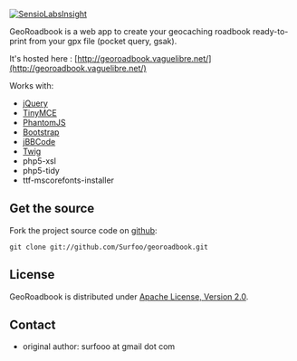 [![SensioLabsInsight](https://insight.sensiolabs.com/projects/80fa5b35-6411-463d-9378-d23c7febdfc0/big.png)](https://insight.sensiolabs.com/projects/80fa5b35-6411-463d-9378-d23c7febdfc0)

GeoRoadbook is a web app to create your geocaching roadbook ready-to-print from your gpx file (pocket query, gsak).

It's hosted here : [http://georoadbook.vaguelibre.net/](http://georoadbook.vaguelibre.net/)

Works with:
* [jQuery](http://jquery.com/)
* [TinyMCE](http://www.tinymce.com/)
* [PhantomJS](http://phantomjs.org/)
* [Bootstrap](http://twitter.github.io/bootstrap/)
* [jBBCode](http://jbbcode.com/)
* [Twig](http://twig.sensiolabs.org/)
* php5-xsl
* php5-tidy
* ttf-mscorefonts-installer

Get the source
--------------

Fork the project source code on [github](https://github.com/Surfoo/georoadbook/):

    git clone git://github.com/Surfoo/georoadbook.git

License
-------

GeoRoadbook is distributed under [Apache License, Version 2.0](http://www.apache.org/licenses/LICENSE-2.0).

Contact
-------

- original author: surfooo at gmail dot com
